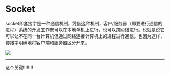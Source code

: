 # Socket
socket即套接字是一种通信机制，凭借这种机制，客户/服务器（即要进行通信的进程）系统的开发工作既可以在本地单机上进行，也可以跨网络进行。也就是说它可以让不在同一台计算机但通过网络连接计算机上的进程进行通信。也因为这样，套接字明确地将客户端和服务器区分开来。

![](https://i-blog.csdnimg.cn/blog_migrate/bd501740fd1f1db98b44480fb66e41bc.png#pic_center)

---
这个关键!!!!!!!!